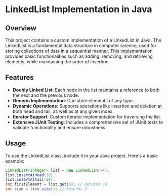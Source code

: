 # LinkedList Implementation in Java

## Overview
This project contains a custom implementation of a LinkedList in Java. The LinkedList is a fundamental data structure in computer science, used for storing collections of data in a sequential manner. This implementation provides basic functionalities such as adding, removing, and retrieving elements, while maintaining the order of insertion.

## Features
- **Doubly Linked List**: Each node in the list maintains a reference to both the next and the previous node.
- **Generic Implementation**: Can store elements of any type.
- **Dynamic Operations**: Supports operations like insertion and deletion at both head and tail, as well as at any given index.
- **Iterator Support**: Custom iterator implementation for traversing the list.
- **Extensive JUnit Testing**: Includes a comprehensive set of JUnit tests to validate functionality and ensure robustness.

## Usage
To use the LinkedList class, include it in your Java project. Here's a basic example:

```java
LinkedList<Integer> list = new LinkedList<>();
list.insertAtHead(10);
list.insertAtTail(20);
int firstElement = list.get(0); // Returns 10
int size = list.size(); // Returns 2
